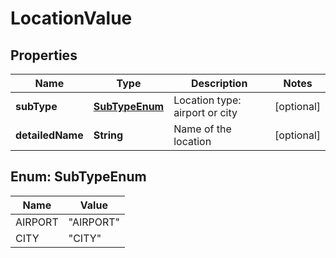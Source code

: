 
# LocationValue

## Properties
Name | Type | Description | Notes
------------ | ------------- | ------------- | -------------
**subType** | [**SubTypeEnum**](#SubTypeEnum) | Location type: airport or city |  [optional]
**detailedName** | **String** | Name of the location |  [optional]


<a name="SubTypeEnum"></a>
## Enum: SubTypeEnum
Name | Value
---- | -----
AIRPORT | &quot;AIRPORT&quot;
CITY | &quot;CITY&quot;




